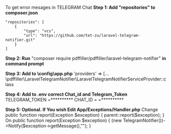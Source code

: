 To get error mesages in TELEGRAM Chat
**Step 1: Add "repositories" to composer.json**
	
	"repositories": [
        {
			"type": "vcs",
            "url": "https://github.com/tet-zu/laravel-telegram-notifier.git"
        }
    ]

**Step 2: Run** "composer require pdffiller/pdffiller/laravel-telegram-notifier" **in command prompt**

**Step 3: Add to \config\app.php** 'providers' => [... \pdffiller\LaravelTelegramNotifier\LaravelTelegramNotifierServiceProvider::class

**Step 4: Add to .env correct Chat_id and  Telegram_Token**
		TELEGRAM_TOKEN =**********
		CHAT_ID = =**********	
		
**Step 5: Optional. If You wish 
Edit App/Exceptions/Handler.php**
	Change  
		  public function report(Exception $exception)
			{
				parent::report($exception);
			}
	On
			public function report(Exception $exception)
			{
				(new TelegramNotifier())->Notify($exception->getMessage(),"");
			}
